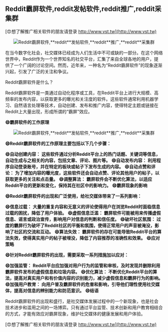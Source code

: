 ## **Reddit霸屏软件,**reddit**发帖软件,**reddit**推广,**reddit**采集群**

[😍想了解推广相关软件的朋友请登录 http://www.vst.tw](http://www.vst.tw)

 <center><img src="https://vst.tw/MP4/tuiguang/png/0.png" alt="Reddit霸屏软件,**reddit**发帖软件,**reddit**推广,**reddit**采集群"></center>

在当今数字化社会，社交媒体已经成为人们生活中不可或缺的一部分。在这个网络世界中，Reddit作为一个世界知名的社交平台，汇集了来自全球各地的用户，提供了一个广阔的讨论空间。然而，近年来，一种名为“Reddit霸屏软件”的现象逐渐兴起，引发了广泛的关注和争议。

Reddit霸屏软件是什么？

Reddit霸屏软件是一类通过自动化程序或工具，在Reddit平台上进行大规模、高频率的发布内容，以获取更多的曝光和关注度的软件。这些软件通常利用机器学习、自然语言处理等技术，自动创建、发布和推广内容，使得特定主题或链接在Reddit上大量出现，形成所谓的“霸屏”效应。

**😄霸屏软件的工作原理**

 <center><img src="https://vst.tw/MP4/tuiguang/png/5.png" alt="Reddit霸屏软件,**reddit**发帖软件,**reddit**推广,**reddit**采集群"></center>

**😄Reddit霸屏软件的工作原理主要包括以下几个步骤：**

**😄自动创建内容： 这些软件通过分析Reddit平台上的热门话题、关键词等信息，自动生成与之相关的内容，包括文章、评论、图片等。**
**😄自动发布内容： 利用程序自动登录账号，并在特定的板块或帖子下发布生成的内容。**
**😄自动点赞和评论： 为了增加内容的曝光度，这些软件还会自动点赞、评论其他用户的帖子，以获取更多的关注和点击量。**
**😄调整算法： 霸屏软件会不断优化算法，以适应Reddit平台的更新和变化，保持其在社区中的影响力。**
**😄霸屏现象的影响**

**😄Reddit霸屏软件的出现和广泛使用，给社交媒体带来了一系列影响：**

**😄信息过载： 大量的重复内容和无意义的评论使得用户在浏览Reddit时面临信息过载的困扰，降低了用户体验。**
**😄虚假信息泛滥： 霸屏软件可能被用来传播虚假信息、谣言或政治宣传，影响用户对信息的判断和信任度。**
**😄破坏社区氛围： 过度的霸屏行为破坏了Reddit社区的平衡和氛围，使得正常用户的声音被淹没，影响了社区的交流和互动。**
**😄算法失效： 霸屏软件的存在可能导致Reddit平台的算法失效，使得真实用户的帖子被埋没，降低了内容推荐的准确性和效果。**
**😄应对策略**

**😄针对Reddit霸屏软件的出现，需要采取一系列措施加以应对：**

**😄加强监管： Reddit平台应加强对用户行为的监管和审核，及时发现并删除利用霸屏软件发布的虚假信息和垃圾内容。**
**😄优化算法： 不断优化Reddit平台的算法，提高对真实用户和有价值内容的识别能力，减少虚假信息和霸屏行为的影响。**
**😄加强用户教育： 向用户普及霸屏软件的危害和影响，引导他们理性使用社交媒体，提高对信息的辨别能力和防范意识。**
**😄结语**

Reddit霸屏软件的出现和盛行，是社交媒体发展过程中的一个新现象，也是社会技术进步和滥用之间的一场博弈。只有通过平台监管、技术创新和用户教育相结合的方式，才能有效应对霸屏现象，维护社交媒体的健康发展和用户体验。

[😍想了解推广相关软件的朋友请登录 http://www.vst.tw](http://www.vst.tw)



